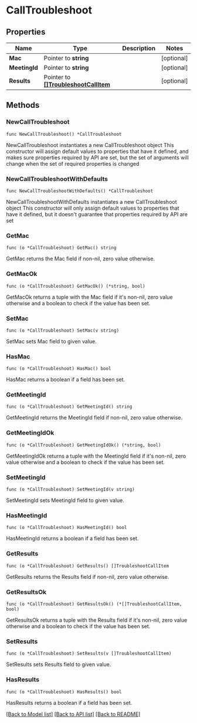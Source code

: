 # CallTroubleshoot

## Properties

Name | Type | Description | Notes
------------ | ------------- | ------------- | -------------
**Mac** | Pointer to **string** |  | [optional] 
**MeetingId** | Pointer to **string** |  | [optional] 
**Results** | Pointer to [**[]TroubleshootCallItem**](TroubleshootCallItem.md) |  | [optional] 

## Methods

### NewCallTroubleshoot

`func NewCallTroubleshoot() *CallTroubleshoot`

NewCallTroubleshoot instantiates a new CallTroubleshoot object
This constructor will assign default values to properties that have it defined,
and makes sure properties required by API are set, but the set of arguments
will change when the set of required properties is changed

### NewCallTroubleshootWithDefaults

`func NewCallTroubleshootWithDefaults() *CallTroubleshoot`

NewCallTroubleshootWithDefaults instantiates a new CallTroubleshoot object
This constructor will only assign default values to properties that have it defined,
but it doesn't guarantee that properties required by API are set

### GetMac

`func (o *CallTroubleshoot) GetMac() string`

GetMac returns the Mac field if non-nil, zero value otherwise.

### GetMacOk

`func (o *CallTroubleshoot) GetMacOk() (*string, bool)`

GetMacOk returns a tuple with the Mac field if it's non-nil, zero value otherwise
and a boolean to check if the value has been set.

### SetMac

`func (o *CallTroubleshoot) SetMac(v string)`

SetMac sets Mac field to given value.

### HasMac

`func (o *CallTroubleshoot) HasMac() bool`

HasMac returns a boolean if a field has been set.

### GetMeetingId

`func (o *CallTroubleshoot) GetMeetingId() string`

GetMeetingId returns the MeetingId field if non-nil, zero value otherwise.

### GetMeetingIdOk

`func (o *CallTroubleshoot) GetMeetingIdOk() (*string, bool)`

GetMeetingIdOk returns a tuple with the MeetingId field if it's non-nil, zero value otherwise
and a boolean to check if the value has been set.

### SetMeetingId

`func (o *CallTroubleshoot) SetMeetingId(v string)`

SetMeetingId sets MeetingId field to given value.

### HasMeetingId

`func (o *CallTroubleshoot) HasMeetingId() bool`

HasMeetingId returns a boolean if a field has been set.

### GetResults

`func (o *CallTroubleshoot) GetResults() []TroubleshootCallItem`

GetResults returns the Results field if non-nil, zero value otherwise.

### GetResultsOk

`func (o *CallTroubleshoot) GetResultsOk() (*[]TroubleshootCallItem, bool)`

GetResultsOk returns a tuple with the Results field if it's non-nil, zero value otherwise
and a boolean to check if the value has been set.

### SetResults

`func (o *CallTroubleshoot) SetResults(v []TroubleshootCallItem)`

SetResults sets Results field to given value.

### HasResults

`func (o *CallTroubleshoot) HasResults() bool`

HasResults returns a boolean if a field has been set.


[[Back to Model list]](../README.md#documentation-for-models) [[Back to API list]](../README.md#documentation-for-api-endpoints) [[Back to README]](../README.md)


